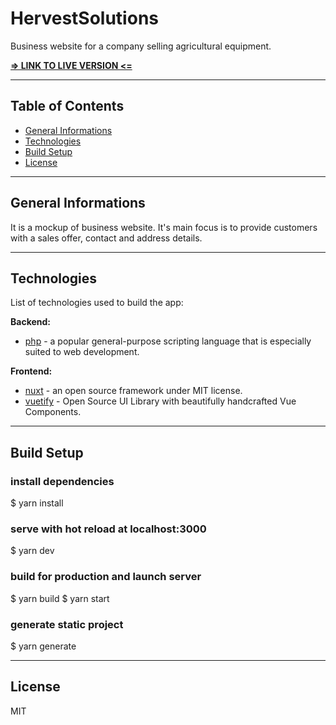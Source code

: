 # HervestSolutions

Business website for a company selling agricultural equipment.

[**=> LINK TO LIVE VERSION <=**](toDo)

---

## Table of Contents

- [General Informations](#general-informations)
- [Technologies](#technologies)
- [Build Setup](#built-setup)
- [License](#license)

---

## General Informations

It is a mockup of business website. It's main focus is to provide customers with a sales offer, contact and address details.

---

## Technologies

List of technologies used to build the app:

**Backend:**

- [php] - a popular general-purpose scripting language that is especially suited to web development.

**Frontend:**

- [nuxt] - an open source framework under MIT license.
- [vuetify] - Open Source UI Library with beautifully handcrafted Vue Components.

---

## Build Setup

### install dependencies

$ yarn install

### serve with hot reload at localhost:3000

$ yarn dev

### build for production and launch server

$ yarn build
$ yarn start

### generate static project

$ yarn generate

---

## License

MIT

[php]: https://www.php.net
[nuxt]: https://nuxt.com/
[vuetify]: https://vuetifyjs.com
